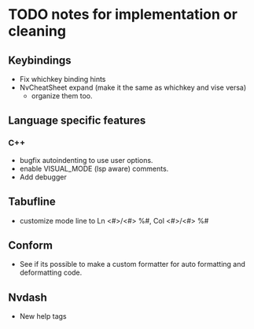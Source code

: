 # TODO notes for implementation or cleaning

## Keybindings
- Fix whichkey binding hints 
- NvCheatSheet expand (make it the same as whichkey and vise versa)
  - organize them too.

## Language specific features
### C++
- bugfix autoindenting to use user options.
- enable VISUAL_MODE (lsp aware) comments.
- Add debugger

## Tabufline
- customize mode line to Ln <#>/<#> %#, Col <#>/<#> %#

## Conform
- See if its possible to make a custom formatter for auto formatting and deformatting code.

## Nvdash
- New help tags

